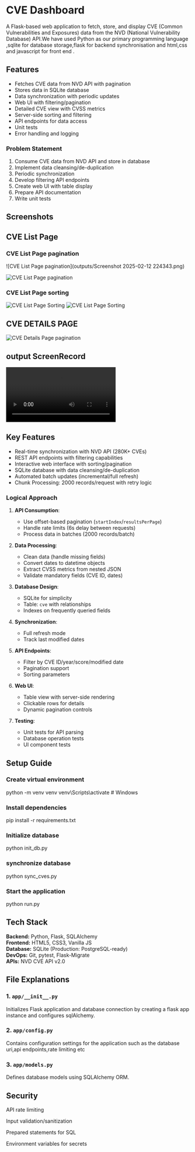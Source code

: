 # CVE Dashboard

A Flask-based web application to fetch, store, and display CVE (Common Vulnerabilities and Exposures) data from the NVD (National Vulnerability Database) API.We have used Python as our primary programming language ,sqlite for database storage,flask for backend synchronisation and html,css and javascript for front end .

## Features
- Fetches CVE data from NVD API with pagination
- Stores data in SQLite database
- Data synchronization with periodic updates
- Web UI with filtering/pagination
- Detailed CVE view with CVSS metrics
- Server-side sorting and filtering
- API endpoints for data access
- Unit tests
- Error handling and logging


### Problem Statement
1. Consume CVE data from NVD API and store in database
2. Implement data cleansing/de-duplication
3. Periodic synchronization
4. Develop filtering API endpoints
5. Create web UI with table display
6. Prepare API documentation
7. Write unit tests



## Screenshots

## CVE List Page
### CVE List Page pagination
![CVE List Page pagination](outputs/Screenshot 2025-02-12 224343.png)

![CVE List Page pagination](index_pagination3.png)
### CVE List Page sorting
![CVE List Page Sorting](outputs/Index_with_Sorting.png)
![CVE List Page Sorting](outputs/Index_with_sorting_2.png)

## CVE DETAILS PAGE
![CVE Details Page pagination](outputs/cve_details.png)

## output ScreenRecord
![CVE Details Page pagination](ScreenRecording_output.mp4)



## Key Features
- Real-time synchronization with NVD API (280K+ CVEs)
- REST API endpoints with filtering capabilities
- Interactive web interface with sorting/pagination
- SQLite database with data cleansing/de-duplication
- Automated batch updates (incremental/full refresh)
- Chunk Processing: 2000 records/request with retry logic
  

### Logical Approach
1. **API Consumption**: 
   - Use offset-based pagination (`startIndex`/`resultsPerPage`)
   - Handle rate limits (6s delay between requests)
   - Process data in batches (2000 records/batch)

2. **Data Processing**:
   - Clean data (handle missing fields)
   - Convert dates to datetime objects
   - Extract CVSS metrics from nested JSON
   - Validate mandatory fields (CVE ID, dates)

3. **Database Design**:
   - SQLite for simplicity
   - Table: `cve` with relationships
   - Indexes on frequently queried fields

4. **Synchronization**:
   - Full refresh mode
   - Track last modified dates
  

5. **API Endpoints**:
   - Filter by CVE ID/year/score/modified date
   - Pagination support
   - Sorting parameters

6. **Web UI**:
   - Table view with server-side rendering
   - Clickable rows for details
   - Dynamic pagination controls

7. **Testing**:
   - Unit tests for API parsing
   - Database operation tests
   - UI component tests
## Setup Guide
### Create virtual environment
python -m venv venv
venv\Scripts\activate     # Windows

### Install dependencies 
pip install -r requirements.txt

### Initialize database 
python init_db.py
### synchronize database
python sync_cves.py

### Start the application 
python run.py


## Tech Stack
**Backend:** Python, Flask, SQLAlchemy  
**Frontend:** HTML5, CSS3, Vanilla JS  
**Database:** SQLite (Production: PostgreSQL-ready)  
**DevOps:** Git, pytest, Flask-Migrate  
**APIs:** NVD CVE API v2.0
## File Explanations

### 1. `app/__init__.py`
Initializes Flask application and database connection by creating a flask app instance and configures sqlAlchemy.



### 2. `app/config.py`
Contains configuration settings for the application such as the database uri,api endpoints,rate limiting etc



### 3. `app/models.py`
Defines database models using SQLAlchemy ORM.



## Security
API rate limiting

Input validation/sanitization

Prepared statements for SQL

Environment variables for secrets  



